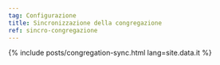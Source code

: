 ```yaml
---
tag: Configurazione
title: Sincronizzazione della congregazione
ref: sincro-congregazione
---
```


{% include posts/congregation-sync.html lang=site.data.it %}
